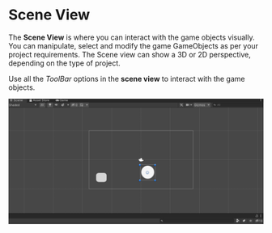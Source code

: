 #  Scene View

The **Scene View** is where you can interact with the game objects visually. You can manipulate, select and modify the game GameObjects as per your project requirements. The Scene view can show a 3D or 2D perspective, depending on the type of project.

Use all the *ToolBar* options in the **scene view** to interact with the game objects.
    
![scene viiew](./Images/scene_viiew.png)
    

